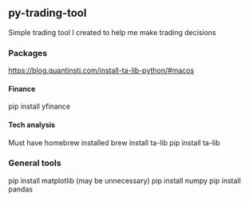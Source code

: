 ## py-trading-tool
Simple trading tool I created to help me make trading decisions

### Packages
https://blog.quantinsti.com/install-ta-lib-python/#macos


#### Finance
pip install yfinance

#### Tech analysis
Must have homebrew installed
brew install ta-lib
pip install ta-lib

### General tools
pip install matplotlib (may be unnecessary)
pip install numpy
pip install pandas

